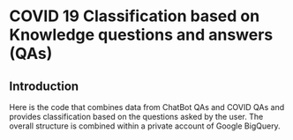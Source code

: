# COVID 19 Classification based on Knowledge questions and answers (QAs)

## Introduction

Here is the code that combines data from ChatBot QAs and COVID QAs and provides classification based on the questions asked by the user. The overall structure 
is combined within a private account of Google BigQuery.
